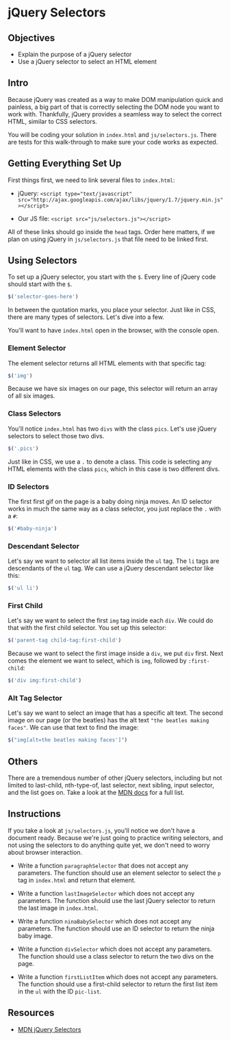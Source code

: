 # jQuery Selectors

## Objectives

+ Explain the purpose of a jQuery selector
+ Use a jQuery selector to select an HTML element

## Intro

Because jQuery was created as a way to make DOM manipulation quick and painless, a big part of that is correctly selecting the DOM node you want to work with. Thankfully, jQuery provides a seamless way to select the correct HTML, similar to CSS selectors.

You will be coding your solution in `index.html` and `js/selectors.js`. There are tests for this walk-through to make sure your code works as expected.

## Getting Everything Set Up

First things first, we need to link several files to `index.html`:

+ jQuery: `<script type="text/javascript" src="http://ajax.googleapis.com/ajax/libs/jquery/1.7/jquery.min.js"></script>`

+ Our JS file: `<script src="js/selectors.js"></script>`

All of these links should go inside the `head` tags. Order here matters, if we plan on using jQuery in `js/selectors.js` that file need to be linked first. 


## Using Selectors

To set up a jQuery selector, you start with the `$`. Every line of jQuery code should start with the `$`. 

```js
$('selector-goes-here')
```

In between the quotation marks, you place your selector. Just like in CSS, there are many types of selectors. Let's dive into a few.

You'll want to have `index.html` open in the browser, with the console open.

### Element Selector

The element selector returns all HTML elements with that specific tag:

```js
$('img')
```

Because we have six images on our page, this selector will return an array of all six images.

### Class Selectors

You'll notice `index.html` has two `divs` with the class `pics`. Let's use jQuery selectors to select those two divs.

```js
$('.pics')
```

Just like in CSS, we use a `.` to denote a class. This code is selecting any HTML elements with the class `pics`, which in this case is two different divs.


### ID Selectors

The first first gif on the page is a baby doing ninja moves. An ID selector works in much the same way as a class selector, you just replace the `.` with a `#`:

```js
$('#baby-ninja')
```

### Descendant Selector

Let's say we want to selector all list items inside the `ul` tag. The `li` tags are descendants of the `ul` tag. We can use a jQuery descendant selector like this:

```js
$('ul li')
```

### First Child

Let's say we want to select the first `img` tag inside each `div`. We could do that with the first child selector. You set up this selector:

```js
$('parent-tag child-tag:first-child')
```

Because we want to select the first image inside a `div`, we put `div` first. Next comes the element we want to select, which is `img`, followed by `:first-child`:

```js
$('div img:first-child')
```

### Alt Tag Selector

Let's say we want to select an image that has a specific alt text. The second image on our page (or the beatles) has the alt text `"the beatles making faces"`. We can use that text to find the image:


```js
$("img[alt=the beatles making faces']")
```

## Others

There are a tremendous number of other jQuery selectors, including but not limited to last-child, nth-type-of, last selector, next sibling, input selector, and the list goes on. Take a look at the [MDN docs](https://api.jquery.com/category/selectors/) for a full list.

## Instructions

If you take a look at `js/selectors.js`, you'll notice we don't have a document ready. Because we're just going to practice writing selectors, and not using the selectors to do anything quite yet, we don't need to worry about browser interaction.

+ Write a function `paragraphSelector` that does not accept any parameters. The function should use an element selector to select the `p` tag in `index.html` and return that element.

+ Write a function `lastImageSelector` which does not accept any parameters. The function should use the last jQuery selector to return the last image in `index.html`.

+ Write a function `ninaBabySelector` which does not accept any parameters. The function should use an ID selector to return the ninja baby image.

+ Write a function `divSelector` which does not accept any parameters. The function should use a class selector to return the two divs on the page.

+ Write a function `firstListItem` which does not accept any parameters. The function should use a first-child selector to return the first list item in the `ul` with the ID `pic-list`.

## Resources

+ [MDN jQuery Selectors](https://api.jquery.com/category/selectors/)
